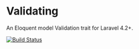 Validating
===========

An Eloquent model Validation trait for Laravel 4.2+.

[![Build Status](https://travis-ci.org/dwightwatson/validating.png?branch=master)](https://travis-ci.org/dwightwatson/validating)